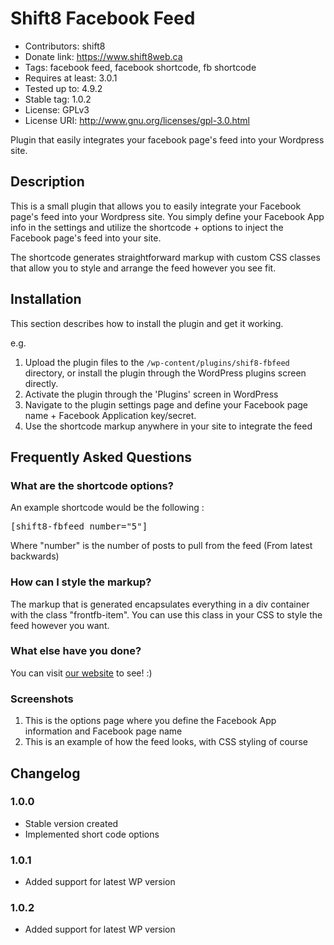 # Shift8 Facebook Feed 
* Contributors: shift8
* Donate link: https://www.shift8web.ca
* Tags: facebook feed, facebook shortcode, fb shortcode
* Requires at least: 3.0.1
* Tested up to: 4.9.2
* Stable tag: 1.0.2
* License: GPLv3
* License URI: http://www.gnu.org/licenses/gpl-3.0.html

Plugin that easily integrates your facebook page's feed into your Wordpress site.

## Description 

This is a small plugin that allows you to easily integrate your Facebook page's feed into your Wordpress site. You simply define your Facebook App info in the settings and utilize the shortcode + options to inject the Facebook page's feed into your site.

The shortcode generates straightforward markup with custom CSS classes that allow you to style and arrange the feed however you see fit. 

## Installation 

This section describes how to install the plugin and get it working.

e.g.

1. Upload the plugin files to the `/wp-content/plugins/shif8-fbfeed` directory, or install the plugin through the WordPress plugins screen directly.
2. Activate the plugin through the 'Plugins' screen in WordPress
3. Navigate to the plugin settings page and define your Facebook page name + Facebook Application key/secret.
3. Use the shortcode markup anywhere in your site to integrate the feed


## Frequently Asked Questions 

### What are the shortcode options? 

An example shortcode would be the following :

<pre>
[shift8-fbfeed number="5"]
</pre>

Where "number" is the number of posts to pull from the feed (From latest backwards)

### How can I style the markup? 

The markup that is generated encapsulates everything in a div container with the class "frontfb-item". You can use this class in your CSS to style the feed however you want.

### What else have you done?

You can visit [our website](https://www.shift8web.ca "Toronto Web Design") to see! :)

### Screenshots 

1. This is the options page where you define the Facebook App information and Facebook page name
2. This is an example of how the feed looks, with CSS styling of course

## Changelog 

### 1.0.0
* Stable version created
* Implemented short code options
### 1.0.1
* Added support for latest WP version
### 1.0.2
* Added support for latest WP version
